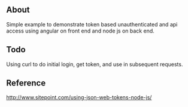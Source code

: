 ## About

Simple example to demonstrate token based unauthenticated and api access using angular on front end and node js on back end.



## Todo
Using curl to do initial login, get token, and use in subsequent requests.


## Reference
http://www.sitepoint.com/using-json-web-tokens-node-js/